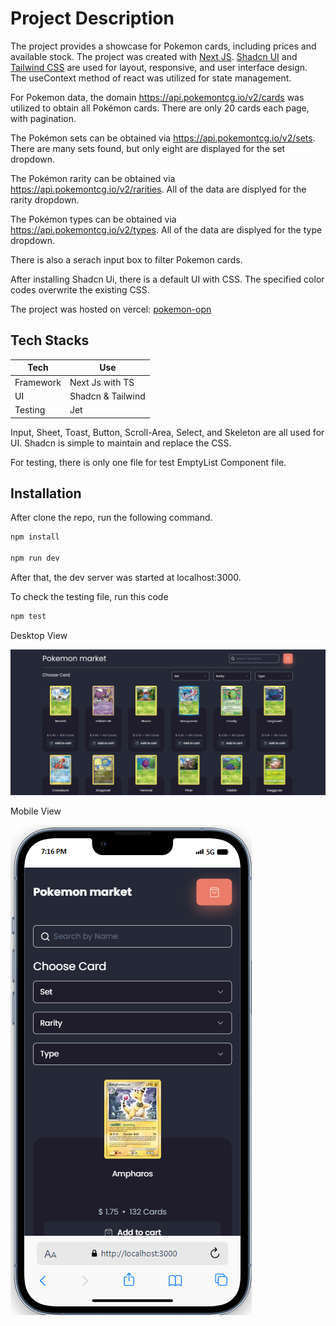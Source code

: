 # Project Description

The project provides a showcase for Pokemon cards, including prices and available stock. The project was created with [Next JS](https://nextjs.org/). [Shadcn UI](https://ui.shadcn.com/) and [Tailwind CSS](https://tailwindcss.com/) are used for layout, responsive, and user interface design. The useContext method of react was utilized for state management.

For Pokemon data, the domain https://api.pokemontcg.io/v2/cards was utilized to obtain all Pokémon cards. There are only 20 cards each page, with pagination.

The Pokémon sets can be obtained via https://api.pokemontcg.io/v2/sets. There are many sets found, but only eight are displayed for the set dropdown.

The Pokémon rarity can be obtained via https://api.pokemontcg.io/v2/rarities. All of the data are displyed for the rarity dropdown.

The Pokémon types can be obtained via https://api.pokemontcg.io/v2/types. All of the data are displyed for the type dropdown.

There is also a serach input box to filter Pokemon cards.

After installing Shadcn Ui, there is a default UI with CSS. The specified color codes overwrite the existing CSS.

The project was hosted on vercel: [pokemon-opn](https://pokemon-opn.vercel.app/)

## Tech Stacks

| Tech      | Use               |
| --------- | ----------------- |
| Framework | Next Js with TS   |
| UI        | Shadcn & Tailwind |
| Testing   | Jet               |

Input, Sheet, Toast, Button, Scroll-Area, Select, and Skeleton are all used for UI. Shadcn is simple to maintain and replace the CSS.

For testing, there is only one file for test EmptyList Component file.

## Installation

After clone the repo, run the following command.

```bash
npm install

npm run dev
```

After that, the dev server was started at localhost:3000.

To check the testing file, run this code

```bash
npm test
```

Desktop View

![Website Preview](./public/ui.png)

Mobile View

![Website Preview](./public/mobile-ui.png)
